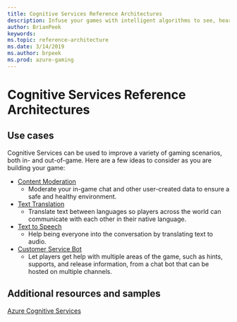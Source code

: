 ```yaml
---
title: Cognitive Services Reference Architectures
description: Infuse your games with intelligent algorithms to see, hear, speak, understand and interpret your player needs through natural methods of communication
author: BrianPeek
keywords: 
ms.topic: reference-architecture
ms.date: 3/14/2019
ms.author: brpeek
ms.prod: azure-gaming
---
```


# Cognitive Services Reference Architectures

## Use cases

Cognitive Services can be used to improve a variety of gaming scenarios, both in- and out-of-game.  Here are a few ideas to consider as you are building your game:

* [Content Moderation](./cognitive-content-moderation.md)
  * Moderate your in-game chat and other user-created data to ensure a safe and healthy environment.
* [Text Translation](./cognitive-text-translation.md)
  * Translate text between languages so players across the world can communicate with each other in their native language.
* [Text to Speech](./cognitive-text-to-speech.md)
  * Help being everyone into the conversation by translating text to audio.
* [Customer Service Bot](./cognitive-css-bot.md)
  * Let players get help with multiple areas of the game, such as hints, supports, and release information, from a chat bot that can be hosted on multiple channels.

## Additional resources and samples

[Azure Cognitive Services](https://docs.microsoft.com/en-us/azure/cognitive-services/)